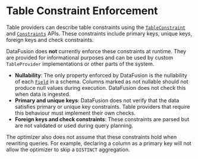 <!---
  Licensed to the Apache Software Foundation (ASF) under one
  or more contributor license agreements.  See the NOTICE file
  distributed with this work for additional information
  regarding copyright ownership.  The ASF licenses this file
  to you under the Apache License, Version 2.0 (the
  "License"); you may not use this file except in compliance
  with the License.  You may obtain a copy of the License at

    http://www.apache.org/licenses/LICENSE-2.0

  Unless required by applicable law or agreed to in writing,
  software distributed under the License is distributed on an
  "AS IS" BASIS, WITHOUT WARRANTIES OR CONDITIONS OF ANY
  KIND, either express or implied.  See the License for the
  specific language governing permissions and limitations
  under the License.
-->

# Table Constraint Enforcement

Table providers can describe table constraints using the
[`TableConstraint`] and [`Constraints`] APIs. These constraints include
primary keys, unique keys, foreign keys and check constraints.

DataFusion does **not** currently enforce these constraints at runtime.
They are provided for informational purposes and can be used by custom
`TableProvider` implementations or other parts of the system.

- **Nullability**: The only property enforced by DataFusion is the
  nullability of each [`Field`] in a schema. Columns marked as not
  nullable should not produce null values during execution. DataFusion
  does not check this when data is ingested.
- **Primary and unique keys**: DataFusion does not verify that the data
  satisfies primary or unique key constraints. Table providers that
  require this behaviour must implement their own checks.
- **Foreign keys and check constraints**: These constraints are parsed
  but are not validated or used during query planning.

The optimizer also does not assume that these constraints hold when
rewriting queries. For example, declaring a column as a primary key will
not allow the optimizer to skip a `DISTINCT` aggregation.

[`TableConstraint`]: https://docs.rs/datafusion/latest/datafusion/sql/planner/enum.TableConstraint.html
[`Constraints`]: https://docs.rs/datafusion/latest/datafusion/common/functional_dependencies/struct.Constraints.html
[`Field`]: https://docs.rs/arrow/latest/arrow/datatype/struct.Field.html
